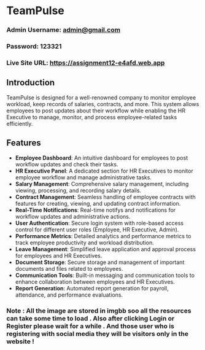 # TeamPulse

### Admin Username: admin@gmail.com
### Password: 123321
### Live Site URL: https://assignment12-e4afd.web.app

## Introduction

TeamPulse is designed for a well-renowned company to monitor employee workload, keep records of salaries, contracts, and more. This system allows employees to post updates about their workflow while enabling the HR Executive to manage, monitor, and process employee-related tasks efficiently.

## Features

- **Employee Dashboard**: An intuitive dashboard for employees to post workflow updates and check their tasks.
- **HR Executive Panel**: A dedicated section for HR Executives to monitor employee workflow and manage administrative tasks.
- **Salary Management**: Comprehensive salary management, including viewing, processing, and recording salary details.
- **Contract Management**: Seamless handling of employee contracts with features for creating, viewing, and updating contract information.
- **Real-Time Notifications**: Real-time notifys and notifications for workflow updates and administrative actions.
- **User Authentication**: Secure login system with role-based access control for different user roles (Employee, HR Executive, Admin).
- **Performance Metrics**: Detailed analytics and performance metrics to track employee productivity and workload distribution.
- **Leave Management**: Simplified leave application and approval process for employees and HR Executives.
- **Document Storage**: Secure storage and management of important documents and files related to employees.
- **Communication Tools**: Built-in messaging and communication tools to enhance collaboration between employees and HR Executives.
- **Report Generation**: Automated report generation for payroll, attendance, and performance evaluations.

### Note :  All the image are stored in imgbb soo all the resources can take some time to load . Also after clicking Login or Register please wait for a while . And those user who is registering with social media they will be visitors only in the website !
